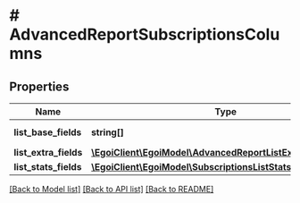 # # AdvancedReportSubscriptionsColumns

## Properties

Name | Type | Description | Notes
------------ | ------------- | ------------- | -------------
**list_base_fields** | **string[]** | Array of base fields |
**list_extra_fields** | [**\EgoiClient\EgoiModel\AdvancedReportListExtraFieldsInner[]**](AdvancedReportListExtraFieldsInner.md) |  |
**list_stats_fields** | [**\EgoiClient\EgoiModel\SubscriptionsListStatsFields**](SubscriptionsListStatsFields.md) |  |

[[Back to Model list]](../../README.md#models) [[Back to API list]](../../README.md#endpoints) [[Back to README]](../../README.md)
